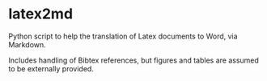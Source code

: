 # latex2md

Python script to help the translation of Latex documents to Word, via Markdown.

Includes handling of Bibtex references, but figures and tables are assumed to be externally provided.
